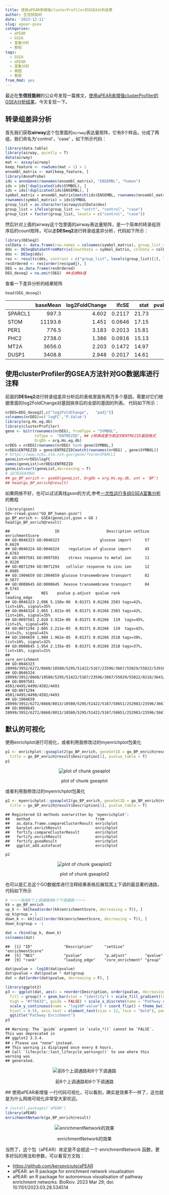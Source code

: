 ```yaml
---
title: 使用aPEAR来增强clusterProfiler的GSEA分析结果
author: 生信技能树
date: '2023-12-11'
slug: apear-gsea
categories:
  - aPEAR
  - GSEA
  - 富集分析
  - 教程
tags:
  - GSEA
  - aPEAR
  - 富集分析
  - 画图
  - 教程
from_Rmd: yes
---
```


最近在**生信技能树**的公众号发现一篇推文，[使用aPEAR来增强clusterProfiler的GSEA分析结果](https://mp.weixin.qq.com/s/q5KHfQv3LoJupAX4TCiZfQ)，今天复现一下。

## 转录组差异分析

首先我们获取**airway**这个包里面的`airway`表达量矩阵，它有8个样品，分成了两组，我们命名为'control'，'case' ，如下所示代码：


```r
library(data.table)
library(airway, quietly = T)
data(airway)
mat <- assay(airway)
keep_feature <- rowSums(mat > 1) > 1
ensembl_matrix <- mat[keep_feature, ]
library(AnnoProbe)
ids = annoGene(rownames(ensembl_matrix), "ENSEMBL", "human")
ids = ids[!duplicated(ids$SYMBOL), ]
ids = ids[!duplicated(ids$ENSEMBL), ]
symbol_matrix = ensembl_matrix[match(ids$ENSEMBL, rownames(ensembl_matrix)), ]
rownames(symbol_matrix) = ids$SYMBOL
group_list = as.character(airway@colData$dex)
group_list = ifelse(group_list == "untrt", "control", "case")
group_list = factor(group_list, levels = c("control", "case"))
```

然后针对上面的airway这个包里面的airway表达量矩阵，是一个简单的转录组测序后的count矩阵，可以走**DESeq2**进行转录组差异分析，代码如下所示：


```r
library(DESeq2)
colData <- data.frame(row.names = colnames(symbol_matrix), group_list = group_list)
dds <- DESeqDataSetFromMatrix(countData = symbol_matrix, colData = colData, design = ~group_list)
dds <- DESeq(dds)
res <- results(dds, contrast = c("group_list", levels(group_list)[2], levels(group_list)[1]))
resOrdered <- res[order(res$padj), ]
DEG = as.data.frame(resOrdered)
DEG_deseq2 = na.omit(DEG)  ##去掉NA值
```

查看一下差异分析的结果矩阵
```
head(DEG_deseq2) 
```

|        | baseMean| log2FoldChange|  lfcSE|  stat| pvalue| padj|
|:-------|--------:|--------------:|------:|-----:|------:|----:|
|SPARCL1 |    997.3|          4.602| 0.2117| 21.73|      0|    0|
|STOM    |  11193.6|          1.451| 0.0846| 17.15|      0|    0|
|PER1    |    776.5|          3.183| 0.2013| 15.81|      0|    0|
|PHC2    |   2738.0|          1.386| 0.0916| 15.13|      0|    0|
|MT2A    |   3656.0|          2.203| 0.1472| 14.97|      0|    0|
|DUSP1   |   3408.8|          2.948| 0.2017| 14.61|      0|    0|

## 使用clusterProfiler的GSEA方法针对GO数据库进行注释

前面的**DESeq2**进行转录组差异分析后的表格里面有两万多个基因，需要对它们根据里面的log2FoldChange对基因排序后的全部的基因的列表。
代码如下所示：

```r
nrDEG=DEG_deseq2[,c("log2FoldChange",   "padj")] 
colnames(nrDEG)=c('logFC','P.Value')
library(org.Hs.eg.db)
library(clusterProfiler)
gene <- bitr(rownames(nrDEG), fromType = "SYMBOL",
             toType =  "ENTREZID", ## z转换成更为稳定的ENTREZID基因格式
             OrgDb = org.Hs.eg.db) 
nrDEG = nrDEG[rownames(nrDEG) %in% gene$SYMBOL,]
nrDEG$ENTREZID = gene$ENTREZID[match(rownames(nrDEG) , gene$SYMBOL)]
# https://www.ncbi.nlm.nih.gov/gene/?term=SPARCL1
geneList=nrDEG$logFC
names(geneList)=nrDEG$ENTREZID
geneList=sort(geneList,decreasing = T)
# 运行GSEA的GO
## go_BP_enrich <- gseGO(geneList, OrgDb = org.Hs.eg.db, ont = 'BP')
## head(go_BP_enrich@result)
```
如果网络不好，也可以试试离线gson的方式,参考[一次性运行多组GSEA富集分析](/course/2022-11-20-multi-gsea/multi-gsea/)的教程
```
library(gson)
GO<-rread.gson("GO_BP_human.gson")
go_BP_enrich <- GSEA(geneList,gson = GO )
head(go_BP_enrich@result)
```


```
##                    ID                     Description setSize enrichmentScore
## GO:0046323 GO:0046323                  glucose import      57          0.6629
## GO:0046324 GO:0046324    regulation of glucose import      45          0.6763
## GO:0097501 GO:0097501    stress response to metal ion      11          0.9220
## GO:0071294 GO:0071294   cellular response to zinc ion      12          0.8985
## GO:1904659 GO:1904659 glucose transmembrane transport      82          0.5877
## GO:0008645 GO:0008645  hexose transmembrane transport      84          0.5743
##              NES    pvalue p.adjust  qvalue rank                   leading_edge
## GO:0046323 2.096 5.158e-06  0.01371 0.01266 2503 tags=42%, list=16%, signal=35%
## GO:0046324 2.065 1.021e-05  0.01371 0.01266 2503 tags=42%, list=16%, signal=35%
## GO:0097501 2.028 3.922e-06  0.01371 0.01266  119  tags=45%, list=1%, signal=45%
## GO:0071294 2.005 2.211e-05  0.01371 0.01266  119  tags=42%, list=1%, signal=41%
## GO:1904659 1.980 1.962e-05  0.01371 0.01266 2518 tags=38%, list=16%, signal=32%
## GO:0008645 1.954 2.135e-05  0.01371 0.01266 2518 tags=37%, list=16%, signal=31%
##                                                                                                                                                                       core_enrichment
## GO:0046323                                          28999/3952/6272/8660/10580/5295/51422/5167/23596/3667/55829/55022/53916/8218/3643/4205/6443/5781/3099/10999/6513/151176/6253/2887
## GO:0046324                                                                     28999/3952/8660/10580/5295/51422/5167/23596/3667/55829/55022/8218/3643/4205/5781/3099/151176/6253/2887
## GO:0097501                                                                                                                                                   4501/4495/4499/4502/4493
## GO:0071294                                                                                                                                                   4501/4495/4499/4502/4493
## GO:1904659 28999/3952/6272/8660/8013/10580/5295/51422/5167/50651/252983/23596/3667/55829/55022/53916/8218/3643/4205/51763/6443/5781/81031/3099/10999/6513/151176/6253/56606/2887/2171
## GO:0008645 28999/3952/6272/8660/8013/10580/5295/51422/5167/50651/252983/23596/3667/55829/55022/53916/8218/3643/4205/51763/6443/5781/81031/3099/10999/6513/151176/6253/56606/2887/2171
```

## 默认的可视化
使用enrichplot进行可视化，或者利用我修改过的myenrichplot包美化

```r
p1 <- enrichplot::gseaplot2(go_BP_enrich, geneSetID = go_BP_enrich@result[1, 1],
  title = go_BP_enrich@result$Description[1], pvalue_table = T)
p1
```

<div class="figure" style="text-align: center">
<img src="/figures/course/2023-12-11-apear-clusterprofiler-gsea/apear-gsea/gseaplot-1.png" alt="plot of chunk gseaplot"  />
<p class="caption">plot of chunk gseaplot</p>
</div>
或者利用我修改过的myenrichplot包美化

```r
p2 <- myenrichplot::gseaplot2(go_BP_enrich, geneSetID = go_BP_enrich@result[1, 1],
  title = go_BP_enrich@result$Description[1], pvalue_table = T)
```

```
## Registered S3 methods overwritten by 'myenrichplot':
##   method                             from      
##   as.data.frame.compareClusterResult enrichplot
##   barplot.enrichResult               enrichplot
##   fortify.compareClusterResult       enrichplot
##   fortify.enrichResult               enrichplot
##   fortify.gseaResult                 enrichplot
##   ggplot_add.autofacet               enrichplot
```

```r
p2
```

<div class="figure" style="text-align: center">
<img src="/figures/course/2023-12-11-apear-clusterprofiler-gsea/apear-gsea/gseaplot2-1.png" alt="plot of chunk gseaplot2"  />
<p class="caption">plot of chunk gseaplot2</p>
</div>
也可以是汇总这个GO数据库进行注释结果表格后展现其上下调的最显著的通路，代码如下所示

```r
# ～～～取前6个上调通路和6个下调通路～～～
kk = go_BP_enrich
up_k <- kk[head(order(kk$enrichmentScore, decreasing = T)), ]
up_k$group = 1
down_k <- kk[tail(order(kk$enrichmentScore, decreasing = T)), ]
down_k$group = -1

dat = rbind(up_k, down_k)
colnames(dat)
```

```
##  [1] "ID"              "Description"     "setSize"         "enrichmentScore"
##  [5] "NES"             "pvalue"          "p.adjust"        "qvalue"         
##  [9] "rank"            "leading_edge"    "core_enrichment" "group"
```

```r
dat$pvalue = -log10(dat$pvalue)
dat$pvalue = dat$pvalue * dat$group
dat = dat[order(dat$pvalue, decreasing = F), ]

library(ggplot2)
p3 <- ggplot(dat, aes(x = reorder(Description, order(pvalue, decreasing = F)), y = pvalue,
  fill = group)) + geom_bar(stat = "identity") + scale_fill_gradient(low = "#34bfb5",
  high = "#ff6633", guide = FALSE) + scale_x_discrete(name = "Pathway names") +
  scale_y_continuous(name = "log10P-value") + coord_flip() + theme_bw() + theme(plot.title = element_text(size = 15,
  hjust = 0.5), axis.text = element_text(size = 12, face = "bold"), panel.grid = element_blank()) +
  ggtitle("Pathway Enrichment")
p3
```

```
## Warning: The `guide` argument in `scale_*()` cannot be `FALSE`. This was deprecated in
## ggplot2 3.3.4.
## ℹ Please use "none" instead.
## This warning is displayed once every 8 hours.
## Call `lifecycle::last_lifecycle_warnings()` to see where this warning was
## generated.
```

<div class="figure" style="text-align: center">
<img src="/figures/course/2023-12-11-apear-clusterprofiler-gsea/apear-gsea/top6-1.png" alt="前6个上调通路和6个下调通路"  />
<p class="caption">前6个上调通路和6个下调通路</p>
</div>
## 使用aPEAR来增强
一行代码可视化，可以看到，确实是效果不一样了，这也就是为什么网络可视化非常受大家欢迎。

```r
# install.packages('aPEAR')
library(aPEAR)
enrichmentNetwork(go_BP_enrich@result)
```

<div class="figure" style="text-align: center">
<img src="/figures/course/2023-12-11-apear-clusterprofiler-gsea/apear-gsea/enrichmentNetwork-1.png" alt="enrichmentNetwork的效果"  />
<p class="caption">enrichmentNetwork的效果</p>
</div>
当然了，这个包（aPEAR）肯定是不会就这一个 enrichmentNetwork 函数，更多好玩的用法和参数，可以看官方文档：

- https://github.com/kerseviciute/aPEAR
- aPEAR: an R package for enrichment network visualisation
- aPEAR: an R package for autonomous visualisation of pathway enrichment networks. BioRxiv. 2023 Mar 29; doi: 10.1101/2023.03.28.534514
